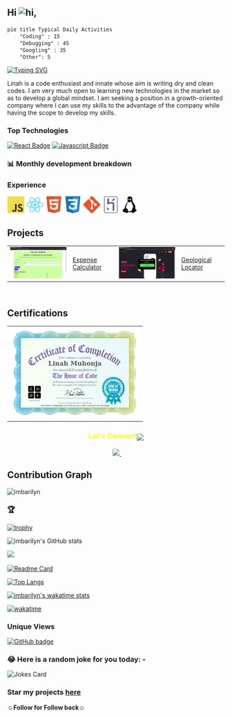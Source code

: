 ## Hi <img src="https://user-images.githubusercontent.com/1303154/88677602-1635ba80-d120-11ea-84d8-d263ba5fc3c0.gif" height="24px" width="24px" alt="hi">, 

```mermaid
pie title Typical Daily Activities
    "Coding" : 15
    "Debugging" : 45
    "Googling" : 35
    "Other": 5
```

[![Typing SVG](https://readme-typing-svg.herokuapp.com?color=2FA4D7&height=30&lines=I'm+Linah;A.K.A+Imbari)](https://git.io/typing-svg)

Linah is a code enthusiast  and innate whose aim is writing dry and clean codes. I am very much open to learning new technologies in the market so as to develop a global mindset. I am seeking a position in a
growth-oriented company where I can use my skills to the advantage of the company while having the scope to develop my skills. 

### Top Technologies

[![React Badge](https://img.shields.io/badge/-React-61DBFB?style=for-the-badge&labelColor=black&logo=react&logoColor=61DBFB)](#) [![Javascript Badge](https://img.shields.io/badge/-Javascript-F0DB4F?style=for-the-badge&labelColor=black&logo=javascript&logoColor=F0DB4F)](#) 

### 📊 Monthly development breakdown

<!--START_SECTION:waka-->

<!--END_SECTION:waka-->

### Experience

<p align="left">
  <img src="https://raw.githubusercontent.com/devicons/devicon/master/icons/javascript/javascript-original.svg" alt="JavaScript" width="40" height="40" />
  <img src="https://raw.githubusercontent.com/devicons/devicon/master/icons/react/react-original.svg" alt="React" width="40" height="40" />
  <!-- <img src="https://raw.githubusercontent.com/devicons/devicon/master/icons/nodejs/nodejs-original.svg" alt="NodeJS" width="40" height="40" /> -->
  <img src="https://raw.githubusercontent.com/devicons/devicon/master/icons/html5/html5-original.svg" alt="HTML5" width="40" height="40" />
  <img src="https://raw.githubusercontent.com/devicons/devicon/master/icons/css3/css3-original.svg" alt="CSS" width="40" height="40" />
  <!-- <img src="https://raw.githubusercontent.com/devicons/devicon/master/icons/docker/docker-original.svg" alt="Docker" width="40" height="40" /> -->
  <img src="https://raw.githubusercontent.com/devicons/devicon/master/icons/git/git-original.svg" alt="Git" width="40" height="40" />
  <img src="https://raw.githubusercontent.com/devicons/devicon/master/icons/heroku/heroku-original.svg" alt="Heroku" width="40" height="40" />
<!-- <img src="https://raw.githubusercontent.com/devicons/devicon/master/icons/jquery/jquery-original.svg" alt="JQuery" width="40" height="40" /> -->
  <!-- <img src="https://raw.githubusercontent.com/devicons/devicon/master/icons/mongodb/mongodb-original.svg" alt="MongoDB" width="40" height="40" /> -->
  <!-- <img src="https://raw.githubusercontent.com/devicons/devicon/master/icons/mysql/mysql-original.svg" alt="MySQL" width="40" height="40" /> -->
  <!-- <img src="https://raw.githubusercontent.com/github/explore/80688e429a7d4ef2fca1e82350fe8e3517d3494d/topics/postgresql/postgresql.png"  alt="PostgreSQL" width="40" /> -->
  <!-- <img src="https://raw.githubusercontent.com/devicons/devicon/master/icons/python/python-original.svg" alt="Python" width="40" height="40" /> -->
  <img src="https://raw.githubusercontent.com/devicons/devicon/master/icons/linux/linux-plain.svg" alt="Linux" width="40" height="40" />
</p>

<h2 id="sample-projects">Projects</h2>
<table>
  <tbody>
    <tr>
      <td>
        <a href="https://expense-calculator-device.vercel.app/">
          <img
            width="300px"
            src="assets/projects/expense calc.png"
            alt="expense-calculator"
          />
        </a>
      </td>
      <td>
        <a href="https://expense-calculator-device.vercel.app/"
          >Expense Calculator</a>
      </td>
      <td>
        <a href="https://imbarilyn.github.io/Kuloketi-Divaisi/">
          <img
            width="300px"
            src="assets/projects/geoloc1.png"
          />
        </a>
      </td>
      <td>
        <a href="https://imbarilyn.github.io/Kuloketi-Divaisi/"
          >Geological Locator</a>
      </td>
    </tr>   
  </tbody>
</table>

<br />

  <h2>Certifications</h2>  
<table>
  <tbody>
    <tr>
      <td>
        <a href="">
          <img
            width="300px"
            src="assets/certificates/Linah hourofcode.jpg"
          />
        </a>
      </td>
      <!-- <td>
        <a href=""
          >Verify</a
        >
      </td> -->
      <!-- <td>
        <a href="https://www.hackerrank.com/certificates/12d1fbc424ce">
          <img
            src="assets/certificates/Hackerrankproblemsolving.png"
            width="300px"
          />
        </a>
      </td>
      <td>
        <a href="https://www.hackerrank.com/certificates/12d1fbc424ce"
          >Verify</a
        >
      </td> -->
    </tr>
  </tbody>
</table>
</details>
</h2>

<h3 align="center" style="color:yellow;margin-bottom: 20px;" >Let's Connect<img src="https://github.com/hariketsheth/hariketsheth/blob/main/img/handshake.gif" height="32px" style="margin-bottom: -5px;"  > </h3>  
<p align='center'>
  <!-- <a href="https://www.linkedin.com/in/imbarilyn/">
    <img src="https://img.shields.io/badge/linkedin-%230077B5.svg?&style=for-the-badge&logo=linkedin&logoColor=white" />
  </a>&nbsp;&nbsp; -->
  <!-- <a href="https://instagram.com/imbarilyn.hb">
    <img src="https://img.shields.io/badge/instagram-%23E4405F.svg?&style=for-the-badge&logo=instagram&logoColor=white" />         -->
  </a>&nbsp;&nbsp;
 <!-- <a href="https://wa.me/+254792496898">
  <img src="https://img.shields.io/badge/WhatsApp-25D366?style=for-the-badge&logo=whatsapp&logoColor=white" />
 </a>&nbsp;&nbsp; -->
 <a href="mailto:linahmuhonjaimbari@gmail.com">
  <img src="https://img.shields.io/badge/Gmail-D14836?style=for-the-badge&logo=gmail&logoColor=white" />
 </a>&nbsp;&nbsp;
</p>

<p align='center'>
  <!-- <a href="https://twitter.com/imbarilyn_hb">
    <img src="https://img.shields.io/badge/Twitter-1DA1F2?style=for-the-badge&logo=twitter&logoColor=white" />
  </a>&nbsp;&nbsp; -->
  <!-- <a href="https://github.com/imbarilyn">
    <img src="https://img.shields.io/badge/GitHub-100000?style=for-the-badge&logo=github&logoColor=white" />        
  </a>&nbsp;&nbsp; -->
 <!-- <a href="https://www.reddit.com/user/imbarilyn">
  <img src="	https://img.shields.io/badge/Reddit-FF4500?style=for-the-badge&logo=reddit&logoColor=white" />
 </a>&nbsp;&nbsp; -->
 <!-- <a href="https://www.youtube.com/channel/UCgHKQfyNh8thOZtS4kfQG-A">
  <img src="https://img.shields.io/badge/YouTube-FF0000?style=for-the-badge&logo=youtube&logoColor=white" />
 </a>&nbsp;&nbsp; -->
</p>

## Contribution Graph

<p>
  <img align="left" src="https://activity-graph.herokuapp.com/graph?username=imbarilyn&theme=github" alt="imbarilyn" />
</p>
&nbsp;
<br />

### 🏆 <!--My Trophies-->

[![trophy](https://github-profile-trophy.vercel.app/?username=imbarilyn&theme=onedark&no-bg=false&count_private=true)](https://github.com/imbarilyn/imbarilyn)


<!--### Github Stats-->

![imbarilyn's GitHub stats](https://github-readme-stats.vercel.app/api?username=imbarilyn&count_private=true&show_icons=true&theme=dark&title_color=009933&include_all_commits=true)

<p><img width="400px" src="https://github-readme-streak-stats.herokuapp.com/?user=imbarilyn&theme=dark" /></p>      

<!--### Github extra pins-->

[![Readme Card](https://github-readme-stats.vercel.app/api/pin/?username=imbarilyn&repo=imbarilyn&theme=dark&title_color=009933)](https://github.com/imbarilyn/imbarilyn&show_owner=true&count_private=true)

[![Top Langs](https://github-readme-stats.vercel.app/api/top-langs/?username=imbarilyn&layout=compact&theme=dark&title_color=009933)](https://github.com/imbarilyn/imbarilyn)
<!-- 
![LeetCode Stats](https://leetcode.card.workers.dev/imbarilyn?theme=dark&font=source_code_pro&extension=null) -->

<!-- ![imbarilyn's LeetCode Stats](https://leetcode-stats.vercel.app/api?username=imbarilyn&theme=Dark) -->

[![imbarilyn's wakatime stats](https://github-readme-stats.vercel.app/api/wakatime?username=imbarilyn&theme=dark&title_color=009933)](https://github.com/imbarilyn/imbarilyn)

[![wakatime](https://wakatime.com/badge/user/cb788a51-df66-4ab7-a791-748d096f5c6b.svg)](https://wakatime.com/@cb788a51-df66-4ab7-a791-748d096f5c6b)

### Unique Views



<p>
  <a href="https://github.com/imbarilyn?tab=followers">
    <img src="https://img.shields.io/github/followers/imbarilyn?label=Followers&logo=GitHub&style=for-the-badge" alt="GitHub badge" />
  </a>
</p>

### 😂 Here is a random joke for you today: -

![Jokes Card](https://readme-jokes.vercel.app/api)


### Star my projects [here](https://github.com/imbarilyn?tab=repositories)

:relaxed:__Follow for Follow back__:relaxed:

